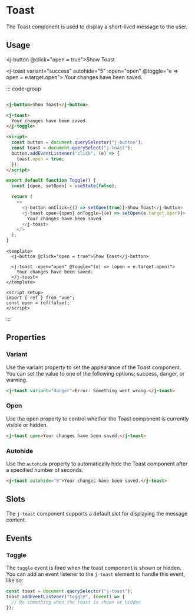 <script setup>

import {ref} from 'vue';

const open = ref(false);

</script>

# Toast

The Toast component is used to display a short-lived message to the user.

## Usage

<j-button @click="open = true">Show Toast</j-button>

<j-toast variant="success" autohide="5" :open="open" @toggle="e => open = e.target.open">
Your changes have been saved.
</j-toast>

::: code-group

```html [html]

<j-button>Show Toast</j-button>

<j-toast>
  Your changes have been saved.
</j-toggle>

<script>
  const button = document.querySelector("j-button");
  const toast = document.querySelect("j-toast");
  button.addEventListener("click", (e) => {
    toast.open = true;
  });
</script>
```

```js [preact]
export default function Toggle() {
  const [open, setOpen] = useState(false);

  return (
    <>
      <j-button onClick={() => setOpen(true)}>Show Toast</j-button>
      <j-toast open={open} onToggle={(e) => setOpen(e.target.open)}>
        Your changes have been saved
      </j-toast>
    </>
  );
}
```

```vue [vue]
<template>
  <j-button @click="open = true">Show Toast</j-button>

  <j-toast :open="open" @toggle="(e) => (open = e.target.open)">
    Your changes have been saved.
  </j-toast>
</template>

<script setup>
import { ref } from "vue";
const open = ref(false);
</script>
```

:::

## Properties

### Variant <Badge type="info" text="string" />

Use the variant property to set the appearance of the Toast component. You can set the value to one of the following options: success, danger, or warning.

```html
<j-toast variant="danger">Error: Something went wrong.</j-toast>
```

### Open <Badge type="info" text="boolean" />

Use the open property to control whether the Toast component is currently visible or hidden.

```html
<j-toast open>Your changes have been saved.</j-toast>
```

### Autohide <Badge type="info" text="number" />

Use the `autohide` property to automatically hide the Toast component after a specified number of seconds.

```html
<j-toast autohide="5">Your changes have been saved.</j-toast>
```

## Slots

The `j-toast` component supports a default slot for displaying the message content.

## Events

### Toggle

The `toggle` event is fired when the toast component is shown or hidden. You can add an event listener to the `j-toast` element to handle this event, like so:

```js
const toast = document.querySelector("j-toast");
toast.addEventListener("toggle", (event) => {
  // Do something when the toast is shown or hidden
});
```

